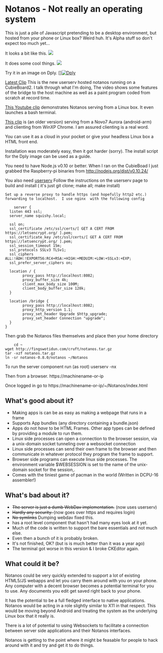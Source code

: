 Notanos - Not really an operating system
========================================

This is just a pile of Javascript pretending to be a desktop environment, but hosted from your phone or Linux box?  Weird huh.
It's Alpha stuff so don't expect too much yet...

It looks a bit like this.
![](https://raw.github.com/Lerc/notanos/master/screenshot.png)

It does some cool things.
![](https://raw.github.com/Lerc/notanos/master/DnDfile.gif)


Try it in an image on Dply.  [][![Dply](https://dply.co/b.svg)](https://dply.co/b/QKwLwnIq)

[Latest Clip](http://www.youtube.com/watch?v=oHwNxDWwuY4)
This is the new userserv hosted notanos running on a CubieBoard2. I talk through what I'm doing,  The video shows some features of the bridge to the
host machine as well as a paint program coded from scratch at record time.

[This Youtube clip](http://www.youtube.com/watch?v=6ADmVk0i0JI) demonstrates Notanos serving from a Linux box. It even launches a bash terminal.

[This clip](http://www.youtube.com/watch?v=8028AwxF8_g) is (an older version) serving from a Novo7 Aurora (android-arm) and clienting from WinXP Chrome.  I am assured clienting is a real word.

You can use it as a cloud in your pocket or give your headless Linux box a HTML front end.

Installation was moderately easy,  then it got harder (sorry).  The install script for the Dply image can be used as a guide.

  You need to have Node.js v0.10 or better.   When I ran on the CubieBoad I just grabbed the Raspberry-pi binaries from http://nodejs.org/dist/v0.10.24/

  You also need [userserv](https://github.com/Lerc/userserv)
  Follow the instructions on the userserv page to build and install  ( it's just  git clone; make all; make install)

	Set up a reverse proxy to handle https (and hopefully http2 etc.) forwarding to localhost.  I use nginx  with the following config
```
	server {
  listen 443 ssl;
  server_name squishy.local;

  ssl on;
  ssl_certificate /etc/ssl/certs/[ GET A CERT FROM https://letsencrypt.org/ ].pem;
  ssl_certificate_key /etc/ssl/certs/[ GET A CERT FROM https://letsencrypt.org/ ].pem;
  ssl_session_timeout 15m;
  ssl_protocols SSLv3 TLSv1;
  ssl_ciphers ALL:!ADH:!EXPORT56:RC4+RSA:+HIGH:+MEDUIM:+LOW:+SSLv3:+EXP;
  ssl_prefer_server_ciphers on;

  location / {
        proxy_pass http://localhost:8082;
        proxy_buffer_size 4k;
        client_max_body_size 100M;
        client_body_buffer_size 128k;
  }

  location /bridge {
        proxy_pass http://localhost:8082;
        proxy_http_version 1.1;
        proxy_set_header Upgrade $http_upgrade;
        proxy_set_header Connection "upgrade";
  }
}
```

Then grab the Notanos files themselves and place then your home directory

		cd ~
    wget http://fingswotidun.com/cruft/notanos.tar.gz
    tar -xzf notanos.tar.gz
    ln -sr notanos-0.8.0/notanos ~/Notanos

To run the server component run (as root)
    userserv -nx

Then from a browser.
    https://machinename-or-ip

Once logged in go to     https://machinename-or-ip/~/Notanos/index.html


What's good about it?
---------------------
 * Making apps is can be as easy as making a webpage that runs in a frame
 * Supports App bundles (any directory containing a bundle.json)
 * Apps do not _have_ to be HTML Frames.  Other app types can be defined by providing a module to run them.
 * Linux side processes can open a connection to the browser session, via a unix-domain socket tunneling over a websocket connection
 * Linux side processes can send their own frame to the browser and then communicate in whatever protocol they program the frame to support.
 * Browser side programs can execute linux side processes.  The environment variable $WEBSESSION is set to the name of the unix-domain socket for the session,.
 * Comes with the tiniest game of pacman in the world (Written in DCPU-16 assembler!)

What's bad about it?
--------------------
 * <del>The server is just a dumb WebDav implementation.</del>  (now uses userserv)
 * <del>Hardly any security. </del> (now goes over https and requires login)
 * <del>No symlinks</del>  Dumping webdav fixed this.
 * has a root level component that hasn't had many eyes look at it yet.
 * Much of the code is written to support the bare essentials and not much else.
 * Even then a bunch of it is probably broken.
 * It's not finished, OK? (but is is much better than it was a year ago)
 * The terminal got worse in this version & I broke CKEditor again.

What could it be?
-----------------

Notanos could be very quickly extended to support a lot of existing HTML5/JS webapps and let you carry them around with you on your phone.   Any computer with a decent browser becomes a potential terminal for you to use.  Any documents you edit get saved right back to your phone.

It has the potential to be a full fledged interface to native applications.  Notanos would be acting in a role slightly similar to X11 in that respect.  This would be moving beyond Android and treating the system as the underlying Linux box that it really is.

There is a lot of potential to using Websockets to facilitate a connection between server side applications and their Notanos interfaces.

Notanos is getting to the point where it might be feasable for people to hack around with it and try and get it to do things.  
